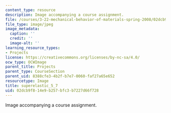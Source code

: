 ```yaml
---
content_type: resource
description: Image accompanying a course assignment.
file: /courses/3-22-mechanical-behavior-of-materials-spring-2008/02dcb9f814e9b257bfc3b7227d66f728_superelastic_5_7.jpg
file_type: image/jpeg
image_metadata:
  caption: ''
  credit: ''
  image-alt: ''
learning_resource_types:
- Projects
license: https://creativecommons.org/licenses/by-nc-sa/4.0/
ocw_type: OCWImage
parent_title: Projects
parent_type: CourseSection
parent_uid: 8388cfe3-4b2f-b7e7-0060-faf27a65e652
resourcetype: Image
title: superelastic_5_7
uid: 02dcb9f8-14e9-b257-bfc3-b7227d66f728
---
```

Image accompanying a course assignment.